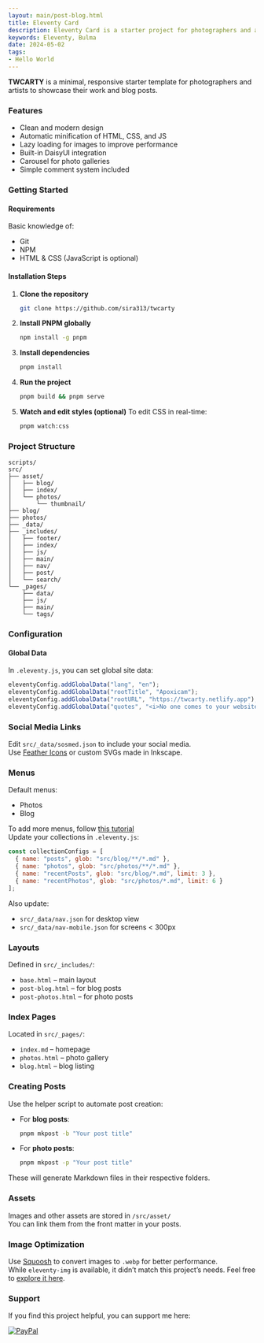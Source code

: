 ```yaml
---
layout: main/post-blog.html  
title: Eleventy Card  
description: Eleventy Card is a starter project for photographers and artists to showcase their work and blog content.  
keywords: Eleventy, Bulma  
date: 2024-05-02  
tags:  
- Hello World  
---
```


**TWCARTY** is a minimal, responsive starter template for photographers and artists to showcase their work and blog posts.

### Features
- Clean and modern design  
- Automatic minification of HTML, CSS, and JS  
- Lazy loading for images to improve performance  
- Built-in DaisyUI integration  
- Carousel for photo galleries  
- Simple comment system included  

### Getting Started

#### Requirements
Basic knowledge of:
- Git  
- NPM  
- HTML & CSS (JavaScript is optional)

#### Installation Steps

1. **Clone the repository**
   ```bash
   git clone https://github.com/sira313/twcarty
   ```

2. **Install PNPM globally**
   ```bash
   npm install -g pnpm
   ```

3. **Install dependencies**
   ```bash
   pnpm install
   ```

4. **Run the project**
   ```bash
   pnpm build && pnpm serve
   ```

5. **Watch and edit styles (optional)**
   To edit CSS in real-time:
   ```bash
   pnpm watch:css
   ```

### Project Structure
```
scripts/
src/
├── asset/
│   ├── blog/
│   ├── index/
│   └── photos/
│       └── thumbnail/
├── blog/
├── photos/
├── _data/
├── _includes/
│   ├── footer/
│   ├── index/
│   ├── js/
│   ├── main/
│   ├── nav/
│   ├── post/
│   └── search/
└── _pages/
    ├── data/
    ├── js/
    ├── main/
    └── tags/
```

### Configuration

#### Global Data
In `.eleventy.js`, you can set global site data:
```js
eleventyConfig.addGlobalData("lang", "en");
eleventyConfig.addGlobalData("rootTitle", "Apoxicam");
eleventyConfig.addGlobalData("rootURL", "https://twcarty.netlify.app");
eleventyConfig.addGlobalData("quotes", "<i>No one comes to your website to be entertained...</i><br /><b>― Jay Baer</b>");
```

### Social Media Links
Edit `src/_data/sosmed.json` to include your social media.  
Use [Feather Icons](https://feathericons.com) or custom SVGs made in Inkscape.

### Menus
Default menus:
- Photos  
- Blog  

To add more menus, follow [this tutorial](https://www.youtube.com/watch?v=kzf9A9tkkl4)  
Update your collections in `.eleventy.js`:
```js
const collectionConfigs = [
  { name: "posts", glob: "src/blog/**/*.md" },
  { name: "photos", glob: "src/photos/**/*.md" },
  { name: "recentPosts", glob: "src/blog/*.md", limit: 3 },
  { name: "recentPhotos", glob: "src/photos/*.md", limit: 6 }
];
```
Also update:
- `src/_data/nav.json` for desktop view  
- `src/_data/nav-mobile.json` for screens < 300px

### Layouts
Defined in `src/_includes/`:
- `base.html` – main layout
- `post-blog.html` – for blog posts
- `post-photos.html` – for photo posts

### Index Pages
Located in `src/_pages/`:
- `index.md` – homepage  
- `photos.html` – photo gallery  
- `blog.html` – blog listing

### Creating Posts

Use the helper script to automate post creation:

- For **blog posts**:
  ```bash
  pnpm mkpost -b "Your post title"
  ```

- For **photo posts**:
  ```bash
  pnpm mkpost -p "Your post title"
  ```

These will generate Markdown files in their respective folders.

### Assets
Images and other assets are stored in `/src/asset/`  
You can link them from the front matter in your posts.

### Image Optimization
Use [Squoosh](https://squoosh.app) to convert images to `.webp` for better performance.  
While `eleventy-img` is available, it didn’t match this project’s needs. Feel free to [explore it here](https://www.11ty.dev/docs/plugins/image/).

### Support
If you find this project helpful, you can support me here:

[![PayPal](https://img.shields.io/badge/PayPal-00457C?style=for-the-badge&logo=paypal&logoColor=white)](https://paypal.me/aflasio)